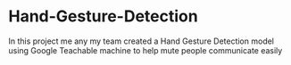 # Hand-Gesture-Detection
In this project me any my team created a Hand Gesture Detection model using Google Teachable machine to help mute people communicate easily
